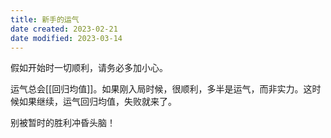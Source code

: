 ```yaml
---
title: 新手的运气
date created: 2023-02-21
date modified: 2023-03-14
---
```


假如开始时一切顺利，请务必多加小心。

运气总会[[回归均值]]。如果刚入局时候，很顺利，多半是运气，而非实力。这时候如果继续，运气回归均值，失败就来了。

别被暂时的胜利冲昏头脑！
